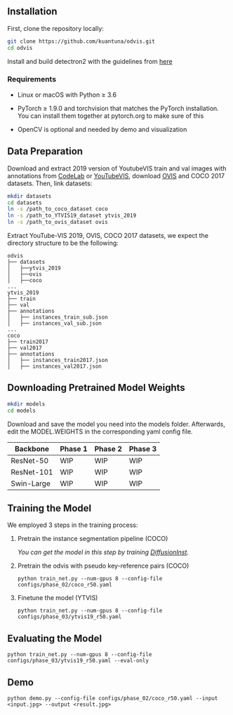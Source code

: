 ## Installation

First, clone the repository locally:

```bash
git clone https://github.com/kuantuna/odvis.git
cd odvis
```

Install and build detectron2 with the guidelines from [here](https://detectron2.readthedocs.io/en/latest/tutorials/install.html)

### Requirements
- Linux or macOS with Python ≥ 3.6

- PyTorch ≥ 1.9.0 and torchvision that matches the PyTorch installation. You can install them together at pytorch.org to make sure of this

- OpenCV is optional and needed by demo and visualization

## Data Preparation



Download and extract 2019 version of YoutubeVIS train and val images with annotations from [CodeLab](https://competitions.codalab.org/competitions/20128#participate-get_data) or [YouTubeVIS](https://youtube-vos.org/dataset/vis/), download [OVIS](https://codalab.lisn.upsaclay.fr/competitions/4763#participate)  and COCO 2017 datasets. Then, link datasets:

```bash
mkdir datasets
cd datasets
ln -s /path_to_coco_dataset coco
ln -s /path_to_YTVIS19_dataset ytvis_2019
ln -s /path_to_ovis_dataset ovis
```



Extract YouTube-VIS 2019, OVIS, COCO 2017 datasets, we expect the directory structure to be the following:

```
odvis
├── datasets
│   ├──ytvis_2019
│   ├──ovis 
│   ├──coco 
...
ytvis_2019
├── train
├── val
├── annotations
│   ├── instances_train_sub.json
│   ├── instances_val_sub.json
...
coco
├── train2017
├── val2017
├── annotations
│   ├── instances_train2017.json
│   ├── instances_val2017.json
```


## Downloading Pretrained Model Weights

```bash
mkdir models
cd models
```

Download and save the model you need into the models folder. Afterwards, edit the MODEL.WEIGHTS in the corresponding yaml config file.

| Backbone   | Phase 1 | Phase 2 | Phase 3 |
| ---------- | ------- | ------- | ------- |
| ResNet-50  | WIP     | WIP     | WIP     | 
| ResNet-101 | WIP     | WIP     | WIP     |
| Swin-Large | WIP     | WIP     | WIP     |


## Training the Model

We employed 3 steps in the training process:

1. Pretrain the instance segmentation pipeline (COCO)

    *You can get the model in this step by training [DiffusionInst](https://github.com/chenhaoxing/DiffusionInst).*

2. Pretrain the odvis with pseudo key-reference pairs (COCO)
    ```
    python train_net.py --num-gpus 8 --config-file configs/phase_02/coco_r50.yaml
    ```

3. Finetune the model (YTVIS)
    ```
    python train_net.py --num-gpus 8 --config-file configs/phase_03/ytvis19_r50.yaml
    ```



## Evaluating the Model

```
python train_net.py --num-gpus 8 --config-file configs/phase_03/ytvis19_r50.yaml --eval-only
```


## Demo

```
python demo.py --config-file configs/phase_02/coco_r50.yaml --input <input.jpg> --output <result.jpg>
```